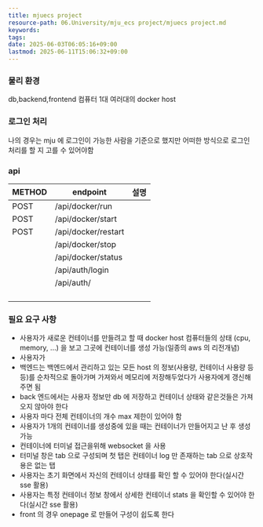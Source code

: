 ```yaml
---
title: mjuecs project
resource-path: 06.University/mju_ecs project/mjuecs project.md
keywords:
tags:
date: 2025-06-03T06:05:16+09:00
lastmod: 2025-06-11T15:06:32+09:00
---
```

### 물리 환경
db,backend,frontend 컴퓨터 1대
여러대의 docker host




### 로그인 처리

나의 경우는 mju 에 로그인이 가능한 사람을 기준으로 했지만 
어떠한 방식으로 로그인처리를 할 지 고를 수 있어야함

### api

| METHOD | endpoint            | 설명  |
| ------ | ------------------- | --- |
| POST   | /api/docker/run     |     |
| POST   | /api/docker/start   |     |
| POST   | /api/docker/restart |     |
|        | /api/docker/stop    |     |
|        | /api/docker/status  |     |
|        | /api/auth/login     |     |
|        | /api/auth/          |     |
|        |                     |     |
|        |                     |     |
|        |                     |     |
|        |                     |     |


### 필요 요구 사항
- 사용자가 새로운 컨테이너를 만들려고 할 때 docker host 컴퓨터들의 상태 (cpu, memory, ...) 을 보고 그곳에 컨테이너를 생성 가능(일종의 aws 의 리전개념)
- 사용자가 
- 백엔드는 백엔드에서 관리하고 있는 모든 host 의 정보(사용량, 컨테이너 사용량 등등)를 순차적으로 돌아가며 가져와서 메모리에 저장해두었다가 사용자에게 갱신해 주면 됨
- back 엔드에서는 사용자 정보만 db 에 저장하고 컨테이너 상태와 같은것들은 가져오지 않아야 한다
- 사용자 마다 전체 컨테이너의 개수 max 제한이 있어야 함
- 사용자가 1개의 컨테이너를 생성중에 있을 때는 컨테이너가 만들어지고 난 후 생성가능
- 컨테이너에 터미널 접근을위해 websocket 을 사용
- 터미널 창은 tab 으로 구성되며 첫 탭은 컨테이너 log 만 존재하는 tab 으로 상호작용은 없는 탭
- 사용자는 초기 화면에서 자신의 컨테이너 상태를 확인 할 수 있어야 한다(실시간 sse 활용)
- 사용자는 특정 컨테이너 정보 창에서 상세한 컨테이너 stats 을 확인할 수 있어야 한다(실시간 sse 활용)
- front 의 경우 onepage 로 만들어 구성이 쉽도록 한다

